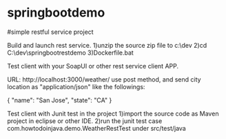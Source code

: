 # springbootdemo
#simple restful service project

Build and launch rest service.
1)unzip the source zip file to c:\dev
2)cd C:\dev\springbootrestdemo
3)Dockerfile.bat

Test client with your SoapUI or other rest service client APP.

URL: http://localhost:3000/weather/
use post method, and send city location as "application/json" like the followings:

{
	"name": "San Jose",
	"state": "CA"
}

Test client with Junit test in the project
1)import the source code as Maven project in eclipse or other IDE. 
2)run the junit test case  com.howtodoinjava.demo.WeatherRestTest under src/test/java